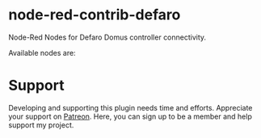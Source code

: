 # node-red-contrib-defaro
Node-Red Nodes for Defaro Domus controller connectivity.

Available nodes are:
<!-- * zway-in: A node to subscribe to Defaro devices
* zway-get: get state of device
* zway-out: send data to device
* zway-battery: get battery status of device -->

# Support
Developing and supporting this plugin needs time and efforts. Appreciate your support on [Patreon](https://www.patreon.com/user?u=24406897). Here, you can sign up to be a member and help support my project.
